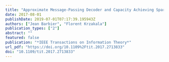 ```yaml
---
title: "Approximate Message-Passing Decoder and Capacity Achieving Sparse Superposition Codes"
date: 2017-08-01
publishDate: 2019-07-01T07:17:39.195943Z
authors: ["Jean Barbier", "Florent Krzakala"]
publication_types: ["2"]
abstract: ""
featured: false
publication: "*IEEE Transactions on Information Theory*"
url_pdf: "https://doi.org/10.1109%2Ftit.2017.2713833"
doi: "10.1109/tit.2017.2713833"
---
```


